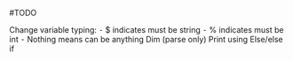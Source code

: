#TODO

Change variable typing:
	⁃	$ indicates must be string
	⁃	% indicates must be int
	⁃	Nothing means can be anything
Dim (parse only)
Print using
Else/else if

